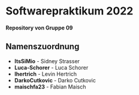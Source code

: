 # Softwarepraktikum 2022
**Repository von Gruppe 09**

## Namenszuordnung

 - **ItsSiMio** - Sidney Strasser
 - **Luca-Schorer** - Luca Schorer
 - **lhertrich** - Levin Hertrich
 - **DarkoCutkovic** - Darko Cutkovic
 - **maischfa23** - Fabian Maisch
